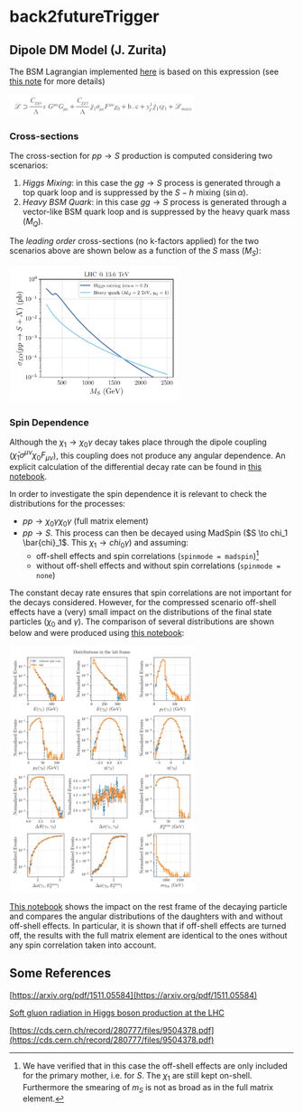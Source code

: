 # back2futureTrigger


## Dipole DM Model (J. Zurita)

The BSM Lagrangian implemented [here](./models/DipoleDM/DipoleDM.fr) is based on this expression (see [this note](./model_building_BTTF.pdf) for more details)


<p float="left">
    <img src="dipoleDM_lag.png" alt="Dipole DM lagrangian" width=65% height=45% />
</p>


### Cross-sections

The cross-section for $p p \to S$ production is computed considering two scenarios:

 1. *Higgs Mixing*: in this case the $g g \to S$ process is generated through a top quark loop and is suppressed by the $S-h$ mixing ($\sin \alpha$).
 2. *Heavy BSM Quark*: in this case $g g \to S$ process is generated through a vector-like BSM quark loop and is suppressed by the heavy quark mass ($M_Q$).

 The *leading order* cross-sections (no k-factors applied) for the two scenarios above are shown below as a function of the $S$ mass ($M_S$):

 <p float="left">
    <img src="xsecs_mS.png" alt="Dipole DM lagrangian" width=60%/>
</p>

### Spin Dependence

Although the $\chi_1 \to \chi_0 \gamma$ decay takes place through the dipole coupling ($\bar{\chi}_1 \sigma^{\mu\nu} \chi_0 F_{\mu\nu}$),
this coupling does not produce any angular dependence. An explicit calculation of the differential decay rate can be found in [this notebook](./chi1Decay_FeynCalc.nb).

In order to investigate the spin dependence it is relevant to check the distributions for the processes:

 * $p p \to \chi_0 \gamma \chi_0  \gamma$ (full matrix element)
 * $p p \to S$. This process can then be decayed using MadSpin ($S \to chi_1 \bar{chi}_1$. This  $\chi_1 \to chi_0 \gamma$) and assuming:
   * off-shell effects and spin correlations (``spinmode = madspin``)[^1]
   * without off-shell effects and without spin correlations (``spinmode = none``)

The constant decay rate ensures that spin correlations are not important for the decays considered.
However, for the compressed scenario off-shell effects have a (very) small impact on the distributions of the final state particles ($\chi_0$ and $\gamma$).
The comparison of several distributions are shown below and were produced using [this notebook](./spin_dists.ipynb):




<p float="left">
    <img src="./spin_dists_log.png" alt="Comparison of distributions" width=65% height=65% />
</p>

[This notebook](./spin_tests.ipynb) shows the impact on the rest frame of the decaying particle and compares the angular distributions of the daughters
with and without off-shell effects. In particular, it is shown that if off-shell effects are turned off, the results with the full matrix element are
identical to the ones without any spin correlation taken into account.

## Some References

[https://arxiv.org/pdf/1511.05584](https://arxiv.org/pdf/1511.05584)

[Soft gluon radiation in Higgs boson production at the LHC](https://cds.cern.ch/record/314471/files/9611272.pdf)

[https://cds.cern.ch/record/280777/files/9504378.pdf](https://cds.cern.ch/record/280777/files/9504378.pdf)


[^1]: We have verified that in this case the off-shell effects are only included for the primary mother, i.e. for $S$. The $\chi_1$ are still kept on-shell. Furthermore the smearing of $m_S$ is not as broad as in the full matrix element.